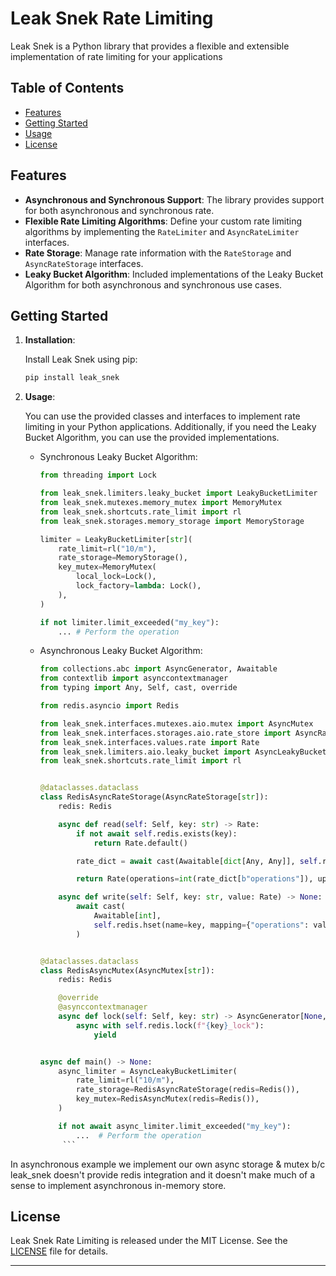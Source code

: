 # Leak Snek Rate Limiting

Leak Snek is a Python library that provides a flexible and extensible implementation of rate limiting for your applications

## Table of Contents

- [Features](#features)
- [Getting Started](#getting-started)
- [Usage](#usage)
- [License](#license)

## Features

- **Asynchronous and Synchronous Support**: The library provides support for both asynchronous and synchronous rate.
- **Flexible Rate Limiting Algorithms**: Define your custom rate limiting algorithms by implementing the `RateLimiter` and `AsyncRateLimiter` interfaces.
- **Rate Storage**: Manage rate information with the `RateStorage` and `AsyncRateStorage` interfaces.
- **Leaky Bucket Algorithm**: Included implementations of the Leaky Bucket Algorithm for both asynchronous and synchronous use cases.

## Getting Started

1. **Installation**:

   Install Leak Snek using pip:

   ```bash
   pip install leak_snek
   ```

2. **Usage**:

   You can use the provided classes and interfaces to implement rate limiting in your Python applications. Additionally, if you need the Leaky Bucket Algorithm, you can use the provided implementations.

   - Synchronous Leaky Bucket Algorithm:

     ```python
     from threading import Lock

     from leak_snek.limiters.leaky_bucket import LeakyBucketLimiter
     from leak_snek.mutexes.memory_mutex import MemoryMutex
     from leak_snek.shortcuts.rate_limit import rl
     from leak_snek.storages.memory_storage import MemoryStorage

     limiter = LeakyBucketLimiter[str](
         rate_limit=rl("10/m"),
         rate_storage=MemoryStorage(),
         key_mutex=MemoryMutex(
             local_lock=Lock(),
             lock_factory=lambda: Lock(),
         ),
     )

     if not limiter.limit_exceeded("my_key"):
         ... # Perform the operation
     ```

   - Asynchronous Leaky Bucket Algorithm:

     ```python
     from collections.abc import AsyncGenerator, Awaitable
     from contextlib import asynccontextmanager
     from typing import Any, Self, cast, override

     from redis.asyncio import Redis

     from leak_snek.interfaces.mutexes.aio.mutex import AsyncMutex
     from leak_snek.interfaces.storages.aio.rate_store import AsyncRateStorage
     from leak_snek.interfaces.values.rate import Rate
     from leak_snek.limiters.aio.leaky_bucket import AsyncLeakyBucketLimiter
     from leak_snek.shortcuts.rate_limit import rl


     @dataclasses.dataclass
     class RedisAsyncRateStorage(AsyncRateStorage[str]):
         redis: Redis

         async def read(self: Self, key: str) -> Rate:
             if not await self.redis.exists(key):
                 return Rate.default()

             rate_dict = await cast(Awaitable[dict[Any, Any]], self.redis.hgetall(name=key))

             return Rate(operations=int(rate_dict[b"operations"]), updated_at=float(rate_dict[b"updated_at"]))

         async def write(self: Self, key: str, value: Rate) -> None:
             await cast(
                 Awaitable[int],
                 self.redis.hset(name=key, mapping={"operations": value.operations, "updated_at": value.updated_at}),
             )


     @dataclasses.dataclass
     class RedisAsyncMutex(AsyncMutex[str]):
         redis: Redis

         @override
         @asynccontextmanager
         async def lock(self: Self, key: str) -> AsyncGenerator[None, None]:
             async with self.redis.lock(f"{key}_lock"):
                 yield


     async def main() -> None:
         async_limiter = AsyncLeakyBucketLimiter(
             rate_limit=rl("10/m"),
             rate_storage=RedisAsyncRateStorage(redis=Redis()),
             key_mutex=RedisAsyncMutex(redis=Redis()),
         )

         if not await async_limiter.limit_exceeded("my_key"):
             ...  # Perform the operation
          ```

In asynchronous example we implement our own async storage & mutex b/c leak_snek doesn't provide redis integration and it doesn't make much of a sense to implement asynchronous in-memory store.

## License

Leak Snek Rate Limiting is released under the MIT License. See the [LICENSE](LICENSE) file for details.

---
